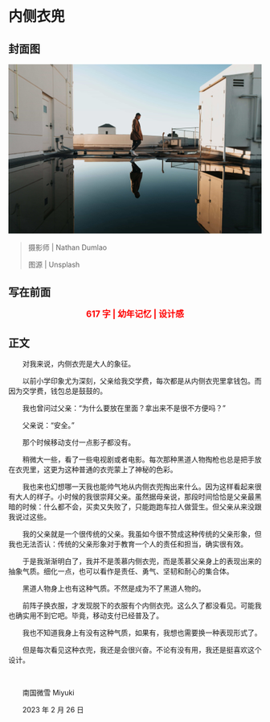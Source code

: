 # 内侧衣兜

## 封面图

![](https://raw.githubusercontent.com/TinySnow/GithubImageHosting/main/blog/articles/literature/nathan-dumlao-khIRaIkp1w4-unsplash.jpg)

> 摄影师 | Nathan Dumlao
>
> 图源 | Unsplash

## 写在前面

<p style="color:red; text-align:center; font-weight:bold; font-size:larger;">617 字 | 幼年记忆 | 设计感</p>

## 正文

　　对我来说，内侧衣兜是大人的象征。

　　以前小学印象尤为深刻，父亲给我交学费，每次都是从内侧衣兜里拿钱包。而因为交学费，钱包总是鼓鼓的。

　　我也曾问过父亲：“为什么要放在里面？拿出来不是很不方便吗？”

　　父亲说：“安全。”

　　那个时候移动支付一点影子都没有。

　　稍微大一些，看了一些电视剧或者电影。每次那种黑道人物掏枪也总是把手放在衣兜里，这更为这种普通的衣兜蒙上了神秘的色彩。

　　我也来也幻想哪一天我也能帅气地从内侧衣兜掏出来什么。因为这样看起来很有大人的样子。小时候的我很崇拜父亲。虽然据母亲说，那段时间恰恰是父亲最黑暗的时候：什么都不会，买卖又失败了，只能跑跑车拉人做营生。但父亲从来没跟我说过这些。

　　我的父亲就是一个很传统的父亲。我虽如今很不赞成这种传统的父亲形象，但我也无法否认：传统的父亲形象对于教育一个人的责任和担当，确实很有效。

　　于是我渐渐明白了，我并不是羡慕内侧衣兜，而是羡慕父亲身上的表现出来的抽象气质。细化一点，也可以看作是责任、勇气、坚韧和耐心的集合体。

　　黑道人物身上也有这种气质。不然是成为不了黑道人物的。

　　前阵子换衣服，才发现脱下的衣服有个内侧衣兜。这么久了都没看见。可能我也确实用不到它吧。毕竟，移动支付已经普及了。

　　我也不知道我身上有没有这种气质，如果有，我想也需要换一种表现形式了。

　　但是每次看见这种衣兜，我还是会很兴奋。不论有没有用，我还是挺喜欢这个设计。

<br />

　　南国微雪 Miyuki

　　2023 年 2 月 26 日